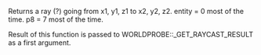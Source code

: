 Returns a ray (?) going from x1, y1, z1 to x2, y2, z2.
entity = 0 most of the time.
p8 = 7 most of the time.

Result of this function is passed to WORLDPROBE::_GET_RAYCAST_RESULT as a first argument.